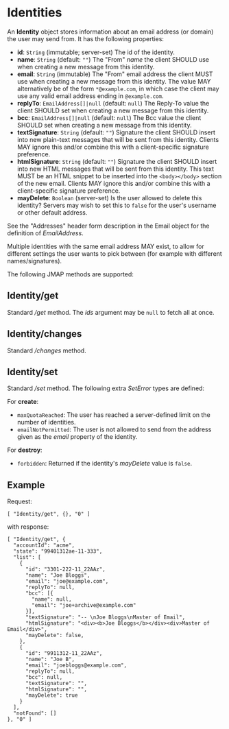 # Identities

An **Identity** object stores information about an email address (or domain) the user may send from. It has the following properties:

- **id**: `String` (immutable; server-set)
  The id of the identity.
- **name**: `String` (default: `""`)
  The "From" *name* the client SHOULD use when creating a new message from this identity.
- **email**: `String` (immutable)
  The "From" email address the client MUST use when creating a new message from this identity. The value MAY alternatively be of the form `*@example.com`, in which case the client may use any valid email address ending in `@example.com`.
- **replyTo**: `EmailAddress[]|null` (default: `null`)
  The Reply-To value the client SHOULD set when creating a new message from this identity.
- **bcc**: `EmailAddress[]|null` (default: `null`)
  The Bcc value the client SHOULD set when creating a new message from this identity.
- **textSignature**: `String` (default: `""`)
  Signature the client SHOULD insert into new plain-text messages that will be sent from this identity. Clients MAY ignore this and/or combine this with a client-specific signature preference.
- **htmlSignature**: `String` (default: `""`)
  Signature the client SHOULD insert into new HTML messages that will be sent from this identity. This text MUST be an HTML snippet to be inserted into the `<body></body>` section of the new email. Clients MAY ignore this and/or combine this with a client-specific signature preference.
- **mayDelete**: `Boolean` (server-set)
  Is the user allowed to delete this identity? Servers may wish to set this to `false` for the user's username or other default address.

See the "Addresses" header form description in the Email object for the definition of *EmailAddress*.

Multiple identities with the same email address MAY exist, to allow for different settings the user wants to pick between (for example with different names/signatures).

The following JMAP methods are supported:

## Identity/get

Standard */get* method. The *ids* argument may be `null` to fetch all at once.

## Identity/changes

Standard */changes* method.

## Identity/set

Standard */set* method. The following extra *SetError* types are defined:

For **create**:

- `maxQuotaReached`: The user has reached a server-defined limit on the number
  of identities.
- `emailNotPermitted`: The user is not allowed to send from the address given as
  the *email* property of the identity.

For **destroy**:

- `forbidden`: Returned if the identity's *mayDelete* value is `false`.

## Example

Request:

    [ "Identity/get", {}, "0" ]

with response:

    [ "Identity/get", {
      "accountId": "acme",
      "state": "99401312ae-11-333",
      "list": [
        {
          "id": "3301-222-11_22AAz",
          "name": "Joe Bloggs",
          "email": "joe@example.com",
          "replyTo": null,
          "bcc": [{
            "name": null,
            "email": "joe+archive@example.com"
          }],
          "textSignature": "-- \nJoe Bloggs\nMaster of Email",
          "htmlSignature": "<div><b>Joe Bloggs</b></div><div>Master of Email</div>",
          "mayDelete": false,
        },
        {
          "id": "9911312-11_22AAz",
          "name": "Joe B",
          "email": "joebloggs@example.com",
          "replyTo": null,
          "bcc": null,
          "textSignature": "",
          "htmlSignature": "",
          "mayDelete": true
        }
      ],
      "notFound": []
    }, "0" ]
